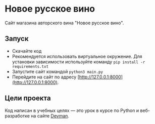 # Новое русское вино

Сайт магазина авторского вина "Новое русское вино".

## Запуск

- Скачайте код
- Рекомендуется использовать виртуальное окружение. Для установки зависимости используйте команду `pip install -r requirements.txt`
- Запустите сайт командой `python3 main.py`
- Перейдите на сайт по адресу [http://127.0.0.1:8000](http://127.0.0.1:8000).

## Цели проекта

Код написан в учебных целях — это урок в курсе по Python и веб-разработке на сайте [Devman](https://dvmn.org).
